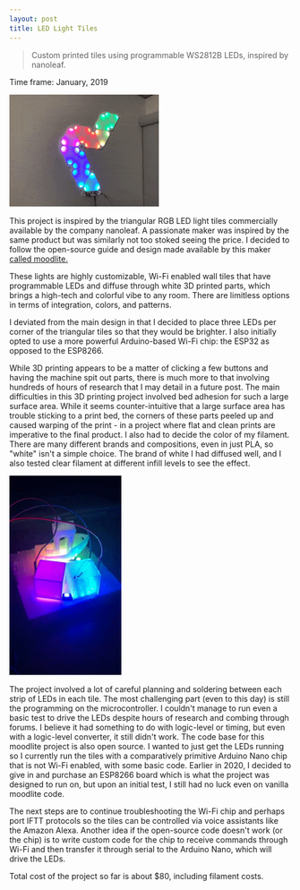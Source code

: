 ```yaml
---
layout: post
title: LED Light Tiles
---
```


> Custom printed tiles using programmable WS2812B LEDs, inspired by nanoleaf.

Time frame: January, 2019

![Finished product.](/images/moodlite.gif "Finished Product.")


This project is inspired by the triangular RGB LED light tiles commercially available by the company nanoleaf. A passionate maker was inspired by the same product but was similarly not too stoked seeing the price. I decided to follow the open-source guide and design made available by this maker [called moodlite.](https://moodlite.co.uk/)

These lights are highly customizable, Wi-Fi enabled wall tiles that have programmable LEDs and diffuse through white 3D printed parts, which brings a high-tech and colorful vibe to any room. There are limitless options in terms of integration, colors, and patterns.

I deviated from the main design in that I decided to place three LEDs per corner of the triangular tiles so that they would be brighter. I also initially opted to use a more powerful Arduino-based Wi-Fi chip: the ESP32 as opposed to the ESP8266. 

While 3D printing appears to be a matter of clicking a few buttons and having the machine spit out parts, there is much more to that involving hundreds of hours of research that I may detail in a future post. The main difficulties in this 3D printing project involved bed adhesion for such a large surface area. While it seems counter-intuitive that a large surface area has trouble sticking to a print bed, the corners of these parts peeled up and caused warping of the print - in a project where flat and clean prints are imperative to the final product. I also had to decide the color of my filament. There are many different brands and compositions, even in just PLA, so "white" isn't a simple choice. The brand of white I had diffused well, and I also tested clear filament at different infill levels to see the effect.

![Diffusion testing](/images/led-testing.gif "Diffusion testing")

The project involved a lot of careful planning and soldering between each strip of LEDs in each tile. The most challenging part (even to this day) is still the programming on the microcontroller. I couldn't manage to run even a basic test to drive the LEDs despite hours of research and combing through forums. I believe it had something to do with logic-level or timing, but even with a logic-level converter, it still didn't work. The code base for this moodlite project is also open source. I wanted to just get the LEDs running so I currently run the tiles with a comparatively primitive Arduino Nano chip that is not Wi-Fi enabled, with some basic code. Earlier in 2020, I decided to give in and purchase an ESP8266 board which is what the project was designed to run on, but upon an initial test, I still had no luck even on vanilla moodlite code. 

The next steps are to continue troubleshooting the Wi-Fi chip and perhaps port IFTT protocols so the tiles can be controlled via voice assistants like the Amazon Alexa. Another idea if the open-source code doesn't work (or the chip) is to write custom code for the chip to receive commands through Wi-Fi and then transfer it through serial to the Arduino Nano, which will drive the LEDs.

Total cost of the project so far is about $80, including filament costs.



